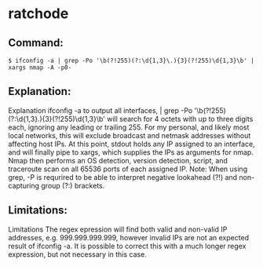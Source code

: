 # ratchode

## Command:
```
$ ifconfig -a | grep -Po '\b(?!255)(?:\d{1,3}\.){3}(?!255)\d{1,3}\b' | xargs nmap -A -p0-
```

## Explanation:
Explanation
ifconfig -a to output all interfaces, | grep -Po '\b(?!255)(?:\d{1,3}\.){3}(?!255)\d{1,3}\b' will search for 4 octets with up to three digits each, ignoring any leading or trailing 255. For my personal, and likely most local networks, this will exclude broadcast and netmask addresses without affecting host IPs. At this point, stdout holds any IP assigned to an interface, and will finally pipe to xargs, which supplies the IPs as arguments for nmap. Nmap then performs an OS detection, version detection, script, and traceroute scan on all 65536 ports of each assigned IP. 
Note: When using grep, -P is requrired to be able to interpret negative lookahead (?!) and non-capturing group (?:) brackets.

## Limitations:
Limitations
The regex epression will find both valid and non-valid IP addresses, e.g. 999.999.999.999, however invalid IPs are not an expected result of ifconfig -a. It is possible to correct this with a much longer regex expression, but not necessary in this case.

